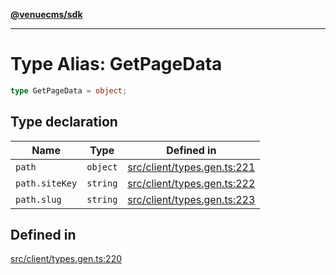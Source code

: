 [**@venuecms/sdk**](../Index.md)

***

# Type Alias: GetPageData

```ts
type GetPageData = object;
```

## Type declaration

| Name | Type | Defined in |
| ------ | ------ | ------ |
| `path` | `object` | [src/client/types.gen.ts:221](https://github.com/venuecms/sdk/blob/f00451b8a27a69349a724b38e003e82c432884fc/src/client/types.gen.ts#L221) |
| `path.siteKey` | `string` | [src/client/types.gen.ts:222](https://github.com/venuecms/sdk/blob/f00451b8a27a69349a724b38e003e82c432884fc/src/client/types.gen.ts#L222) |
| `path.slug` | `string` | [src/client/types.gen.ts:223](https://github.com/venuecms/sdk/blob/f00451b8a27a69349a724b38e003e82c432884fc/src/client/types.gen.ts#L223) |

## Defined in

[src/client/types.gen.ts:220](https://github.com/venuecms/sdk/blob/f00451b8a27a69349a724b38e003e82c432884fc/src/client/types.gen.ts#L220)

